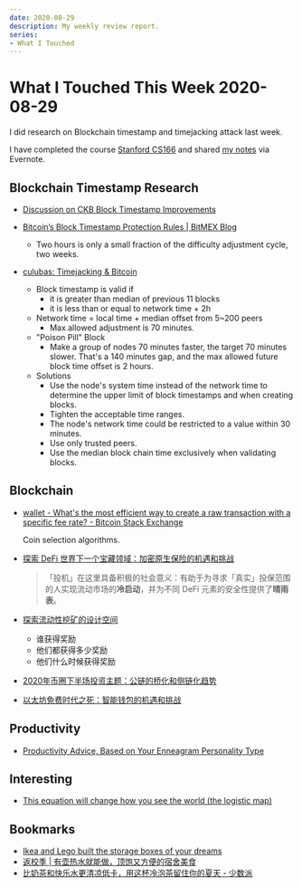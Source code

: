 ```yaml
---
date: 2020-08-29
description: My weekly review report.
series:
- What I Touched
---
```


# What I Touched This Week 2020-08-29

I did research on Blockchain timestamp and timejacking attack last week.

I have completed the course [Stanford CS166](http://web.stanford.edu/class/cs166/) and shared [my notes](https://www.evernote.com/pub/doitian/cs166datastructures) via Evernote.

<!--more-->

## Blockchain Timestamp Research

* [Discussion on CKB Block Timestamp Improvements](https://talk.nervos.org/t/discussion-on-ckb-block-timestamp-improvements/4916)

* [Bitcoin’s Block Timestamp Protection Rules | BitMEX Blog](https://blog.bitmex.com/bitcoins-block-timestamp-protection-rules/)

    * Two hours is only a small fraction of the difficulty adjustment cycle, two weeks.

* [culubas: Timejacking & Bitcoin](http://culubas.blogspot.com/2011/05/timejacking-bitcoin_802.html)

    * Block timestamp is valid if
        * it is greater than median of previous 11 blocks
        * it is less than or equal to network time + 2h
    * Network time = local time + median offset from 5~200 peers
        * Max allowed adjustment is 70 minutes.
    * "Poison Pill" Block
        * Make a group of nodes 70 minutes faster, the target 70 minutes slower. That's a 140 minutes gap, and the max allowed future block time offset is 2 hours.
    * Solutions
        * Use the node's system time instead of the network time to determine the upper limit of block timestamps and when creating blocks.
        * Tighten the acceptable time ranges.
        * The node's network time could be restricted to a value within 30 minutes.
        * Use only trusted peers.
        * Use the median block chain time exclusively when validating blocks.

## Blockchain

* [wallet - What's the most efficient way to create a raw transaction with a specific fee rate? - Bitcoin Stack Exchange](https://bitcoin.stackexchange.com/questions/98392/whats-the-most-efficient-way-to-create-a-raw-transaction-with-a-specific-fee-ra)

    Coin selection algorithms.

* [探索 DeFi 世界下一个宝藏领域：加密原生保险的机遇和挑战](https://mp.weixin.qq.com/s/OBlZEYmrr8HoP1vA7z21Ig)

    >  「投机」在这里具备积极的社会意义：有助于为寻求「真实」投保范围的人实现流动市场的**冷启动**，并为不同 DeFi 元素的安全性提供了**晴雨表**。

* [探索流动性挖矿的设计空间](https://mp.weixin.qq.com/s/PymTIDU7LnWQU8_YZIdEDQ)

    * 谁获得奖励
    * 他们都获得多少奖励
    * 他们什么时候获得奖励

* [2020年币圈下半场投资主题：公链的桥化和侧链化趋势](https://mp.weixin.qq.com/s/wFEhOJSs2cZrfojRJY2htg)

* [以太坊免费时代之死：智能钱包的机遇和挑战](https://mp.weixin.qq.com/s/_vj2TDc-lMXsm0rZArNAbw)

## Productivity

* [Productivity Advice, Based on Your Enneagram Personality Type](https://doist.com/blog/enneagram-and-work/)

## Interesting

* [This equation will change how you see the world (the logistic map)](https://www.youtube.com/watch?v=ovJcsL7vyrk)

## Bookmarks

* [Ikea and Lego built the storage boxes of your dreams](https://www.theverge.com/2020/8/27/21403760/ikea-lego-storage-boxes-bygglek-availability)
* [返校季 | 有壶热水就能做，顶饱又方便的宿舍美食](https://sspai.com/post/62286)
* [比奶茶和快乐水更清凉低卡，用这杯冷泡茶留住你的夏天 - 少数派](https://sspai.com/post/62308)
